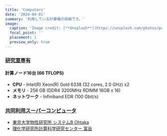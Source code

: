 ```yaml
---
title: 'Computers'
date: '2024-04-01'
summary: '利用している計算機の詳細です。'
image:
  caption: 'Image credit: [**Unsplash**](https://unsplash.com/photos/person-sitting-front-of-laptop-mfB1B1s4sMc)'
  focal_point: ''
  placement: 1
  preview_only: true
---
```


### <u>研究室専有</u>

#### 計算ノード16台 (66 TFLOPS)
- **CPU** - Intel(R) Xeon(R) Gold 6338 (32 cores, 2.0 GHz) x2
- **メモリ** - 256 GB (DDR4 3200MHz RDIMM 16GB x 16)
- **ネットワーク** - Infiniband EDR (100 Gbit/s)

### <u>共同利用スーパーコンピュータ</u>
- [東京大学物性研究所 システムB Ohtaka](https://mdcl.issp.u-tokyo.ac.jp/scc/system)
- [理化学研究所計算科学研究センター 富岳](https://www.r-ccs.riken.jp/fugaku/)
